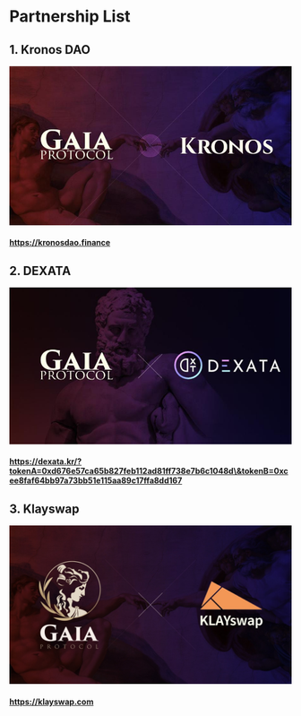 # Partnership List

## 1. Kronos DAO

![](../../.gitbook/assets/KRONOS.png)

#### https://kronosdao.finance

## 2. DEXATA

![](../../.gitbook/assets/DEXATA.png)

#### https://dexata.kr/?tokenA=0xd676e57ca65b827feb112ad81ff738e7b6c1048d\&tokenB=0xcee8faf64bb97a73bb51e115aa89c17ffa8dd167

## 3. Klayswap

![](../../.gitbook/assets/klayswap.jpeg)

#### https://klayswap.com
